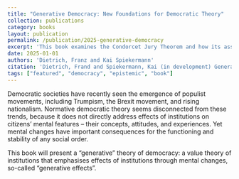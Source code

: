 ```yaml
---
title: "Generative Democracy: New Foundations for Democratic Theory"
collection: publications
category: books
layout: publication
permalink: /publication/2025-generative-democracy
excerpt: 'This book examines the Condorcet Jury Theorem and how its assumptions can be applicable to the real world. It will use the theorem to assess various familiar political practices and alternative institutional arrangements, revealing how best to take advantage of the truth-tracking potential of majoritarian democracy.'
date: 2025-01-01
authors: 'Dietrich, Franz and Kai Spiekermann'
citation: 'Dietrich, Frand and Spiekermann, Kai (in development) Generative Democracy: New Foundations for Democratic Theory'
tags: ["featured", "democracy", "epistemic", "book"]
---
```


Democratic societies have recently seen the emergence of populist
movements, including Trumpism, the Brexit movement, and rising
nationalism. Normative democratic theory seems disconnected from these
trends, because it does not directly address effects of institutions
on citizens’ mental features – their concepts, attitudes, and
experiences. Yet mental changes have important consequences for the
functioning and stability of any social order.

This book will present a “generative” theory of democracy: a value
theory of institutions that emphasises effects of institutions through
mental changes, so-called “generative effects”.

